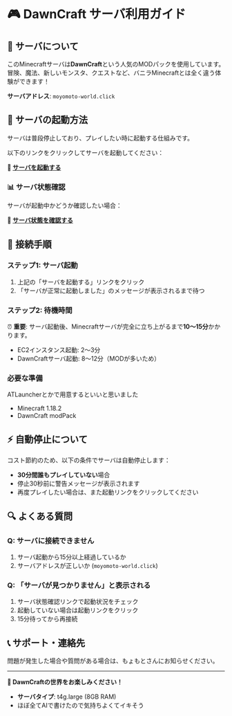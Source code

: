 # 🎮 DawnCraft サーバ利用ガイド

## 🌟 **サーバについて**

このMinecraftサーバは**DawnCraft**という人気のMODパックを使用しています。
冒険、魔法、新しいモンスタ、クエストなど、バニラMinecraftとは全く違う体験ができます！

**サーバアドレス**: `moyomoto-world.click`

## 🚀 **サーバの起動方法**

サーバは普段停止しており、プレイしたい時に起動する仕組みです。

以下のリンクをクリックしてサーバを起動してください：

**🔗 [サーバを起動する](https://2qrdcsu6zpbmx673sdnhfznf640qukib.lambda-url.ap-northeast-1.on.aws/)**

### **📊 サーバ状態確認**

サーバが起動中かどうか確認したい場合：

**🔗 [サーバ状態を確認する](https://67l7pr7d2vg6j4kp4gnv3r7lgi0tqrju.lambda-url.ap-northeast-1.on.aws/)**

## 🎯 **接続手順**

### **ステップ1: サーバ起動**

1. 上記の「サーバを起動する」リンクをクリック
2. 「サーバが正常に起動しました」のメッセージが表示されるまで待つ

### **ステップ2: 待機時間**

⏰ **重要**: サーバ起動後、Minecraftサーバが完全に立ち上がるまで**10〜15分**かかります。

- EC2インスタンス起動: 2〜3分
- DawnCraftサーバ起動: 8〜12分（MODが多いため）

### **必要な準備**

 ATLauncherとかで用意するといいと思いました

- Minecraft 1.18.2
- DawnCraft modPack

## ⚡ **自動停止について**

コスト節約のため、以下の条件でサーバは自動停止します：

- **30分間誰もプレイしていない**場合
- 停止30秒前に警告メッセージが表示されます
- 再度プレイしたい場合は、また起動リンクをクリックしてください

## 🔍 **よくある質問**

### **Q: サーバに接続できません**

1. サーバ起動から15分以上経過しているか
2. サーバアドレスが正しいか (`moyomoto-world.click`)

### **Q: 「サーバが見つかりません」と表示される**

1. サーバ状態確認リンクで起動状況をチェック
2. 起動していない場合は起動リンクをクリック
3. 15分待ってから再接続

## 📞 **サポート・連絡先**

問題が発生した場合や質問がある場合は、もょもとさんにお知らせください。

---

**🎉 DawnCraftの世界をお楽しみください！**

- **サーバタイプ**: t4g.large (8GB RAM)
- ほぼ全てAIで書けたので気持ちよくてイキそう

